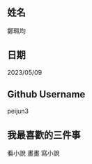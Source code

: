 姓名
----
鄭珮均

日期
----
2023/05/09

Github Username
---------------
peijun3

我最喜歡的三件事
---------------
看小說 畫畫 寫小說
